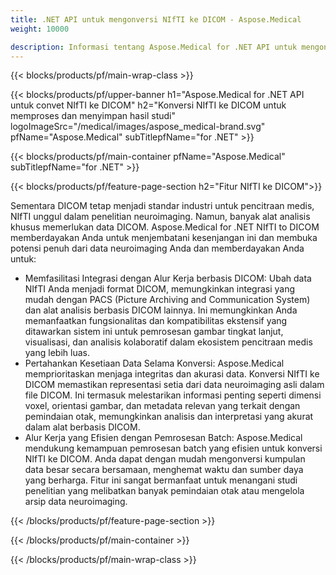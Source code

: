 ```yaml
---
title: .NET API untuk mengonversi NIfTI ke DICOM - Aspose.Medical
weight: 10000

description: Informasi tentang Aspose.Medical for .NET API untuk mengonversi NIfTI ke DICOM
---
```


{{< blocks/products/pf/main-wrap-class >}}

{{< blocks/products/pf/upper-banner h1="Aspose.Medical for .NET API untuk convet NIfTI ke DICOM" h2="Konversi NIfTI ke DICOM untuk memproses dan menyimpan hasil studi" logoImageSrc="/medical/images/aspose_medical-brand.svg" pfName="Aspose.Medical" subTitlepfName="for .NET" >}}

{{< blocks/products/pf/main-container pfName="Aspose.Medical" subTitlepfName="for .NET" >}}

{{< blocks/products/pf/feature-page-section h2="Fitur NIfTI ke DICOM">}}

<p>Sementara DICOM tetap menjadi standar industri untuk pencitraan medis, NIfTI unggul dalam penelitian neuroimaging. Namun, banyak alat analisis khusus memerlukan data DICOM. Aspose.Medical for .NET NIfTI to DICOM memberdayakan Anda untuk menjembatani kesenjangan ini dan membuka potensi penuh dari data neuroimaging Anda dan memberdayakan Anda untuk:</p>

<ul>
<li>Memfasilitasi Integrasi dengan Alur Kerja berbasis DICOM: Ubah data NIfTI Anda menjadi format DICOM, memungkinkan integrasi yang mudah dengan PACS (Picture Archiving and Communication System) dan alat analisis berbasis DICOM lainnya. Ini memungkinkan Anda memanfaatkan fungsionalitas dan kompatibilitas ekstensif yang ditawarkan sistem ini untuk pemrosesan gambar tingkat lanjut, visualisasi, dan analisis kolaboratif dalam ekosistem pencitraan medis yang lebih luas.</li>
<li>Pertahankan Kesetiaan Data Selama Konversi: Aspose.Medical memprioritaskan menjaga integritas dan akurasi data. Konversi NIfTI ke DICOM memastikan representasi setia dari data neuroimaging asli dalam file DICOM. Ini termasuk melestarikan informasi penting seperti dimensi voxel, orientasi gambar, dan metadata relevan yang terkait dengan pemindaian otak, memungkinkan analisis dan interpretasi yang akurat dalam alat berbasis DICOM.</li>
<li>Alur Kerja yang Efisien dengan Pemrosesan Batch: Aspose.Medical mendukung kemampuan pemrosesan batch yang efisien untuk konversi NIfTI ke DICOM. Anda dapat dengan mudah mengonversi kumpulan data besar secara bersamaan, menghemat waktu dan sumber daya yang berharga. Fitur ini sangat bermanfaat untuk menangani studi penelitian yang melibatkan banyak pemindaian otak atau mengelola arsip data neuroimaging.</li>
</ul>

{{< /blocks/products/pf/feature-page-section >}}

{{< /blocks/products/pf/main-container >}}

{{< /blocks/products/pf/main-wrap-class >}}